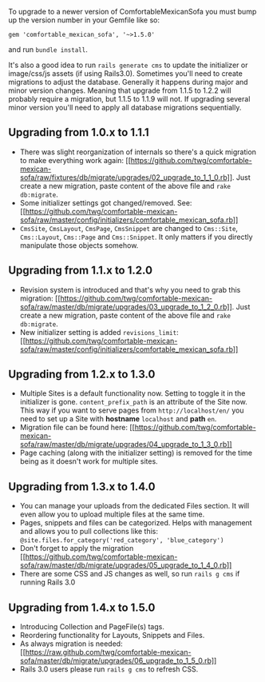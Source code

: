 To upgrade to a newer version of ComfortableMexicanSofa you must bump up the version number in your Gemfile like so:

    gem 'comfortable_mexican_sofa', '~>1.5.0'

and run `bundle install`. 

It's also a good idea to run `rails generate cms` to update the initializer or image/css/js assets (if using Rails3.0). Sometimes you'll need to create migrations to adjust the database. Generally it happens during major and minor version changes. Meaning that upgrade from 1.1.5 to 1.2.2 will probably require a migration, but 1.1.5 to 1.1.9 will not. If upgrading several minor version you'll need to apply all database migrations sequentially.

## Upgrading from 1.0.x to 1.1.1
* There was slight reorganization of internals so there's a quick migration to make everything work again: [[https://github.com/twg/comfortable-mexican-sofa/raw/fixtures/db/migrate/upgrades/02_upgrade_to_1_1_0.rb]]. Just create a new migration, paste content of the above file and `rake db:migrate`.
* Some initializer settings got changed/removed. See: [[https://github.com/twg/comfortable-mexican-sofa/raw/master/config/initializers/comfortable_mexican_sofa.rb]]
* `CmsSite`, `CmsLayout`, `CmsPage`, `CmsSnippet` are changed to `Cms::Site`, `Cms::Layout`, `Cms::Page` and `Cms::Snippet`. It only matters if you directly manipulate those objects somehow.

## Upgrading from 1.1.x to 1.2.0
* Revision system is introduced and that's why you need to grab this migration: [[https://github.com/twg/comfortable-mexican-sofa/raw/master/db/migrate/upgrades/03_upgrade_to_1_2_0.rb]]. Just create a new migration, paste content of the above file and `rake db:migrate`.
* New initializer setting is added `revisions_limit`: [[https://github.com/twg/comfortable-mexican-sofa/raw/master/config/initializers/comfortable_mexican_sofa.rb]]

## Upgrading from 1.2.x to 1.3.0
* Multiple Sites is a default functionality now. Setting to toggle it in the initializer is gone. `content_prefix_path` is an attribute of the Site now. This way if you want to serve pages from `http://localhost/en/` you need to set up a Site with **hostname** `localhost` and **path** `en`.
* Migration file can be found here: [[https://github.com/twg/comfortable-mexican-sofa/raw/master/db/migrate/upgrades/04_upgrade_to_1_3_0.rb]]
* Page caching (along with the initializer setting) is removed for the time being as it doesn't work for multiple sites.

## Upgrading from 1.3.x to 1.4.0
* You can manage your uploads from the dedicated Files section. It will even allow you to upload multiple files at the same time.
* Pages, snippets and files can be categorized. Helps with management and allows you to pull collections like this: `@site.files.for_category('red_category', 'blue_category')`
* Don't forget to apply the migration [[https://github.com/twg/comfortable-mexican-sofa/raw/master/db/migrate/upgrades/05_upgrade_to_1_4_0.rb]]
* There are some CSS and JS changes as well, so run `rails g cms` if running Rails 3.0

## Upgrading from 1.4.x to 1.5.0
* Introducing Collection and PageFile(s) tags.
* Reordering functionality for Layouts, Snippets and Files.
* As always migration is needed: [[https://raw.github.com/twg/comfortable-mexican-sofa/master/db/migrate/upgrades/06_upgrade_to_1_5_0.rb]]
* Rails 3.0 users please run `rails g cms` to refresh CSS.